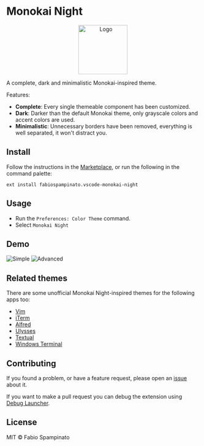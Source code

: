 # Monokai Night

<p align="center">
  <img src="https://raw.githubusercontent.com/fabiospampinato/vscode-monokai-night/master/resources/logo/logo.png" width="128" alt="Logo">
</p>

A complete, dark and minimalistic Monokai-inspired theme.

Features:
- **Complete**: Every single themeable component has been customized.
- **Dark**: Darker than the default Monokai theme, only grayscale colors and accent colors are used.
- **Minimalistic**: Unnecessary borders have been removed, everything is well separated, it won't distract you.

## Install

Follow the instructions in the [Marketplace](https://marketplace.visualstudio.com/items?itemName=fabiospampinato.vscode-monokai-night), or run the following in the command palette:

```shell
ext install fabiospampinato.vscode-monokai-night
```

## Usage

- Run the `Preferences: Color Theme` command.
- Select `Monokai Night`

## Demo

![Simple](resources/demo/simple.png)
![Advanced](resources/demo/advanced.png)

## Related themes

There are some unofficial Monokai Night-inspired themes for the following apps too:

- [Vim](https://github.com/nikitavoloboev/vim-monokai-night#readme)
- [iTerm](https://github.com/nikitavoloboev/my-mac-os/tree/master/iterm#readme)
- [Alfred](https://www.alfredapp.com/extras/theme/PQVZpeg4Zi/)
- [Ulysses](https://styles.ulyssesapp.com/bundle/Monokai+Night/5bbcb619b3dafa6b4e6d6bd4)
- [Textual](https://github.com/nikitavoloboev/my-mac-os/tree/master/textual#readme)
- [Windows Terminal](https://github.com/NickSeagull/windows-terminal-monokai-night)

## Contributing

If you found a problem, or have a feature request, please open an [issue](https://github.com/fabiospampinato/vscode-monokai-night/issues) about it.

If you want to make a pull request you can debug the extension using [Debug Launcher](https://marketplace.visualstudio.com/items?itemName=fabiospampinato.vscode-debug-launcher).

## License

MIT © Fabio Spampinato
